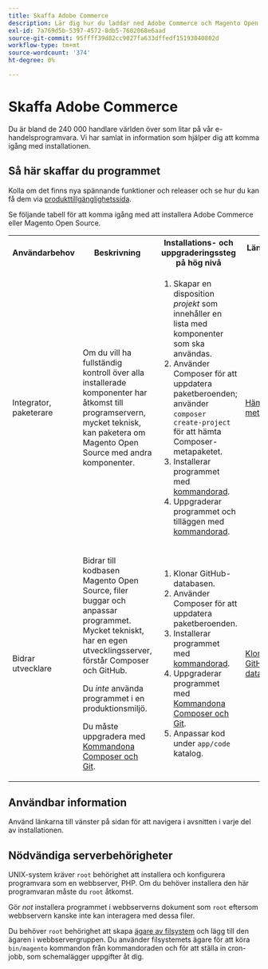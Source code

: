 ```yaml
---
title: Skaffa Adobe Commerce
description: Lär dig hur du laddar ned Adobe Commerce och Magento Open Source.
exl-id: 7a769d5b-5397-4572-8db5-7602068e6aad
source-git-commit: 95ffff39d82cc9027fa633dffedf15193040802d
workflow-type: tm+mt
source-wordcount: '374'
ht-degree: 0%

---
```


# Skaffa Adobe Commerce

Du är bland de 240 000 handlare världen över som litar på vår e-handelsprogramvara. Vi har samlat in information som hjälper dig att komma igång med installationen.

## Så här skaffar du programmet

Kolla om det finns nya spännande funktioner och releaser och se hur du kan få dem via [produkttillgänglighetssida](https://devdocs.magento.com/release/availability.html).

Se följande tabell för att komma igång med att installera Adobe Commerce eller Magento Open Source.

<table>
    <tbody>
        <tr>
            <th>Användarbehov</th>
            <th>Beskrivning</th>
            <th>Installations- och uppgraderingssteg på hög nivå</th>
            <th>Länken Kom igång</th>
        </tr>
    <tr>
        <td><p>Integrator, paketerare</p></td>
        <td><p>Om du vill ha fullständig kontroll över alla installerade komponenter har åtkomst till programservern, mycket teknisk, kan paketera om Magento Open Source med andra komponenter.</p>
        </td>
        <td><ol><li>Skapar en disposition <em>projekt</em> som innehåller en lista med komponenter som ska användas.</li>
            <li>Använder Composer för att uppdatera paketberoenden; använder <code>composer create-project</code> för att hämta Composer-metapaketet.</li>
            <li>Installerar programmet med <a href="../advanced.md">kommandorad</a>.</li>
        <li>Uppgraderar programmet och tilläggen med  <a href="../../upgrade/implementation/perform-upgrade.md">kommandorad</a>.</li></ol></td>
        <td><p><a href="../composer.md">Hämta metapackage</a></p></td>
    </tr>
    <tr>
        <td><p>Bidrar utvecklare</p></td>
        <td><p>Bidrar till kodbasen Magento Open Source, filer buggar och anpassar programmet. Mycket tekniskt, har en egen utvecklingsserver, förstår Composer och GitHub.</p>
            <p>Du <em>inte</em> använda programmet i en produktionsmiljö.</p>
      <p>Du måste uppgradera med <a href="../../upgrade/developer/git-installs.md">Kommandona Composer och Git</a>.</p></td>
        <td><ol><li>Klonar GitHub-databasen.</li>
            <li>Använder Composer för att uppdatera paketberoenden.</li>
            <li>Installerar programmet med <a href="../advanced.md">kommandorad</a>.</li>
            <li>Uppgraderar programmet med <a href="../../upgrade/developer/git-installs.md">Kommandona Composer och Git</a>.</li>
            <li>Anpassar kod under <code>app/code</code> katalog.</li></ol></td>
        <td><p><a href="https://developer.adobe.com/commerce/contributor/guides/install/clone-repository/">Klona GitHub-databasen</a></p></td>
    </tr>
    </tbody>
</table>

## Användbar information

Använd länkarna till vänster på sidan för att navigera i avsnitten i varje del av installationen.

## Nödvändiga serverbehörigheter

UNIX-system kräver `root` behörighet att installera och konfigurera programvara som en webbserver, PHP. Om du behöver installera den här programvaran måste du `root` åtkomst.

Gör *not* installera programmet i webbserverns dokument som `root` eftersom webbservern kanske inte kan interagera med dessa filer.

Du behöver `root` behörighet att skapa [ägare av filsystem](file-system/overview.md) och lägg till den ägaren i webbservergruppen. Du använder filsystemets ägare för att köra `bin/magento` kommandon från kommandoraden och för att ställa in cron-jobb, som schemalägger uppgifter åt dig.

